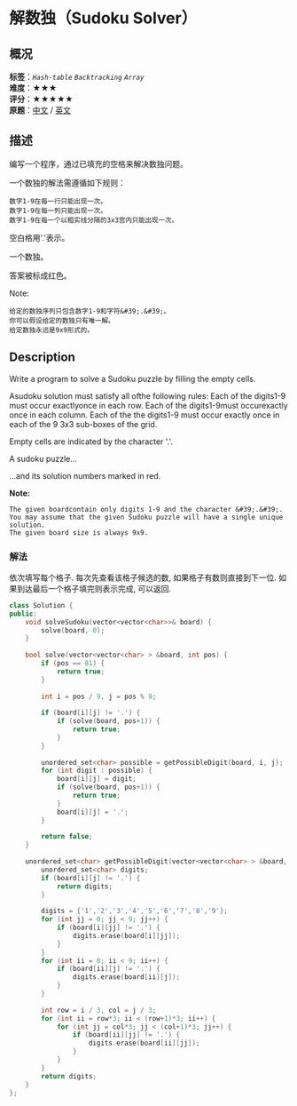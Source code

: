 # 解数独（Sudoku Solver）
## 概况
**标签**：*`Hash-table`*  *`Backtracking`*  *`Array`*<br>
**难度**：★★★<br>
**评分**：★★★★★<br>
**原题**：[中文](https://leetcode-cn.com/problems/sudoku-solver) / [英文](https://leetcode.com/problems/sudoku-solver)

## 描述
编写一个程序，通过已填充的空格来解决数独问题。

一个数独的解法需遵循如下规则：

	数字1-9在每一行只能出现一次。
	数字1-9在每一列只能出现一次。
	数字1-9在每一个以粗实线分隔的3x3宫内只能出现一次。

空白格用&#39;.&#39;表示。

一个数独。

答案被标成红色。

Note:

	给定的数独序列只包含数字1-9和字符&#39;.&#39;。
	你可以假设给定的数独只有唯一解。
	给定数独永远是9x9形式的。

## Description
Write a program to solve a Sudoku puzzle by filling the empty cells.

Asudoku solution must satisfy all ofthe following rules:
	Each of the digits1-9 must occur exactlyonce in each row.
	Each of the digits1-9must occurexactly once in each column.
	Each of the the digits1-9 must occur exactly once in each of the 9 3x3 sub-boxes of the grid.

Empty cells are indicated by the character &#39;.&#39;.

A sudoku puzzle...

...and its solution numbers marked in red.

**Note:**

	The given boardcontain only digits 1-9 and the character &#39;.&#39;.
	You may assume that the given Sudoku puzzle will have a single unique solution.
	The given board size is always 9x9.


### 解法
依次填写每个格子. 每次先查看该格子候选的数, 如果格子有数则直接到下一位. 如果到达最后一个格子填完则表示完成, 可以返回.
```c++
class Solution {
public:
    void solveSudoku(vector<vector<char>>& board) {
        solve(board, 0);
    }
    
    bool solve(vector<vector<char> > &board, int pos) {
        if (pos == 81) {
            return true;
        }
        
        int i = pos / 9, j = pos % 9;
        
        if (board[i][j] != '.') {
            if (solve(board, pos+1)) {
                return true;
            }
        }
        
        unordered_set<char> possible = getPossibleDigit(board, i, j);
        for (int digit : possible) {
            board[i][j] = digit;
            if (solve(board, pos+1)) {
                return true;
            }
            board[i][j] = '.';
        }
        
        return false;
    }
    
    unordered_set<char> getPossibleDigit(vector<vector<char> > &board, int i, int j) {
        unordered_set<char> digits;
        if (board[i][j] != '.') {
            return digits;
        }
        
        digits = {'1','2','3','4','5','6','7','8','9'};
        for (int jj = 0; jj < 9; jj++) {
            if (board[i][jj] != '.') {
                digits.erase(board[i][jj]);
            }
        }
        for (int ii = 0; ii < 9; ii++) {
            if (board[ii][j] != '.') {
                digits.erase(board[ii][j]);
            }
        }
        
        int row = i / 3, col = j / 3;
        for (int ii = row*3; ii < (row+1)*3; ii++) {
            for (int jj = col*3; jj < (col+1)*3; jj++) {
                if (board[ii][jj] != '.') {
                    digits.erase(board[ii][jj]);
                }
            }
        }
        return digits;
    }
};
```